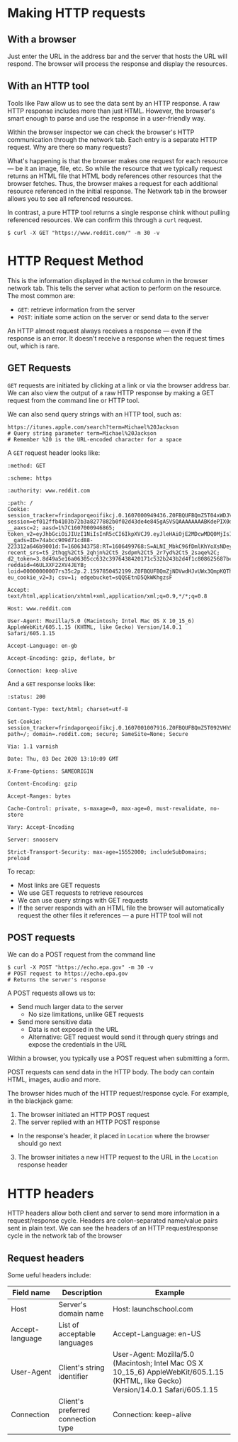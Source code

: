 # Making HTTP requests

## With a browser

Just enter the URL in the address bar and the server that hosts the URL will respond. The browser will process the response and display the resources.

## With an HTTP tool

Tools like Paw allow us to see the data sent by an HTTP response. A raw HTTP response includes more than just HTML. However, the browser's smart enough to parse and use the response in a user-friendly way.

Within the browser inspector we can check the browser's HTTP communication through the network tab. Each entry is a separate HTTP request. Why are there so many requests?

What's happening is that the browser makes one request for each resource — be it an image, file, etc. So while the resource that we typically request returns an HTML file that HTML body references other resources that the browser fetches. Thus, the browser makes a request for each additional resource referenced in the initial response. The Network tab in the browser allows you to see all referenced resources.

In contrast, a pure HTTP tool returns a single response chink without pulling referenced resources. We can confirm this through a `curl` request.

```
$ curl -X GET "https://www.reddit.com/" -m 30 -v
```

# HTTP Request Method

This is the information displayed in the `Method` column in the browser network tab. This tells the server what action to perform on the resource. The most common are:

- `GET`: retrieve information from the server
- `POST`: initiate some action on the server or send data to the server

An HTTP almost request always receives a response — even if the response is an error. It doesn't receive a response when the request times out, which is rare.

## GET Requests

`GET` requests are initiated by clicking at a link or via the browser address bar. We can also view the output of a raw HTTP response by making a GET request from the command line or HTTP tool.

We can also send query strings with an HTTP tool, such as:
```
https://itunes.apple.com/search?term=Michael%20Jackson
# Query string parameter term=Michael%20Jackson
# Remember %20 is the URL-encoded character for a space
```

A `GET` request header looks like:

```
:method: GET

:scheme: https

:authority: www.reddit.com

:path: /
Cookie: session_tracker=frindaporqeoifikcj.0.1607000949436.Z0FBQUFBQmZ5T04xWDJVQS0wS2J1cFJBRWEtZnh1VjgtblBEbkpWb1FETzBSb2Z6elFYVFVCR0JQRFZHbUhhMFI4N0tKOXBXUWdJSWhTeExVVzZuVHExcmd2dHFsNE8zczEzYXpnUUlaaUlrQVotVVR3cm9WUDhJdVE3aldWTkE2VWtkUmxXbmJqcUk; session=ef012ffb4103b72b3a8277882b0f02d43de4e845gASVSQAAAAAAAABKdePIX0dB1/I43XrZDX2UjAdfY3NyZnRflIwoNjFiOTdkMmQzMDVjYWMxMDVlNjk0MzQxY2VjMTQ3MWYxNjI3Y2RkYpRzh5Qu; __aaxsc=2; aasd=1%7C1607000946865; token_v2=eyJhbGciOiJIUzI1NiIsInR5cCI6IkpXVCJ9.eyJleHAiOjE2MDcwMDQ0MjIsInN1YiI6Ii1OVDhDODg3aGNOSy1EZkljekFBWlZZVm5xWEEiLCJsb2dnZWRJbiI6ZmFsc2UsInNjb3BlcyI6WyIqIiwiZW1haWwiXX0.RW0QOtK80Jr9PDUGcaiaJHedvXIfSX5MuKZHn0GHPMY; __gads=ID=74abcc909d71cd88-223312a646b9001d:T=1606343758:RT=1606499768:S=ALNI_MbkC96fDmlKhYoXsNDeySrfiQ7Gjg; recent_srs=t5_2thqg%2Ct5_2qhjn%2Ct5_2sdpm%2Ct5_2r7yd%2Ct5_2saqe%2C; d2_token=3.8d49a5e16a06305cc632c3976438420171c532b243b2d4f1c808625687bcedbf.eyJhY2Nlc3NUb2tlbiI6Ii1qekl5UGxSVy1PZy1yMHNhbEdEdWwzT1EyZXciLCJleHBpcmVzIjoiMjAyMC0xMC0yNVQxMzoyNjo1NS4wMDBaIiwibG9nZ2VkT3V0Ijp0cnVlLCJzY29wZXMiOlsiKiIsImVtYWlsIl19; reddaid=46ULXXF22XV4JEYB; loid=00000000007rs35c2p.2.1597850452199.Z0FBQUFBQmZjNDVwdHJvUWx3QmpKQTh0UnpPdTV1bEZaSjlpcEZMNXNac1A3MEdiMDBZLVhwQmFqSDV3aGhyR1lKY0VlZGNtR2phanNldHdZd0g3Qk55OXVfd2xTYk52emlJZUM1cVlWbmdUYmdqQlUwQTN5Y2NYTG5OMDJrM3NPZGpwYThfalVNZGk; eu_cookie_v2=3; csv=1; edgebucket=sQQSEtnD5QkWKhgzsF

Accept: text/html,application/xhtml+xml,application/xml;q=0.9,*/*;q=0.8

Host: www.reddit.com

User-Agent: Mozilla/5.0 (Macintosh; Intel Mac OS X 10_15_6) AppleWebKit/605.1.15 (KHTML, like Gecko) Version/14.0.1 Safari/605.1.15

Accept-Language: en-gb

Accept-Encoding: gzip, deflate, br

Connection: keep-alive
```

And a `GET` response looks like:
```
:status: 200

Content-Type: text/html; charset=utf-8

Set-Cookie: session_tracker=frindaporqeoifikcj.0.1607001007916.Z0FBQUFBQmZ5T092VHh5U1d3VUhKN2FQZko5Mlc1eVN0bmhiVHpLNmFxWGdnbDYyLW9qUmlXcEFDX1Z3eG5iVmE3Ql9FbjFRRml5UmpOckprS0R0bUFFNTlXUkRNUzJWazRmSlNneUZfcnpzN1pqVnFSaThuei10a3pJRGQwVTFkQmtrV3lkdDJrQWs; path=/; domain=.reddit.com; secure; SameSite=None; Secure

Via: 1.1 varnish

Date: Thu, 03 Dec 2020 13:10:09 GMT

X-Frame-Options: SAMEORIGIN

Content-Encoding: gzip

Accept-Ranges: bytes

Cache-Control: private, s-maxage=0, max-age=0, must-revalidate, no-store

Vary: Accept-Encoding

Server: snooserv

Strict-Transport-Security: max-age=15552000; includeSubDomains; preload
```

To recap:
- Most links are GET requests
- We use GET requests to retrieve resources
- We can use query strings with GET requests
- If the server responds with an HTML file the browser will automatically request the other files it references — a pure HTTP tool will not

## POST requests

We can do a POST request from the command line

```
$ curl -X POST "https://echo.epa.gov" -m 30 -v
# POST request to https://echo.epa.gov
# Returns the server's response
```

A POST requests allows us to:
- Send much larger data to the server
  - No size limitations, unlike GET requests
- Send more sensitive data
  - Data is not exposed in the URL
  - Alternative: GET request would send it through query strings and expose the credentials in the URL

Within a browser, you typically use a POST request when submitting a form.

POST requests can send data in the HTTP body. The body can contain HTML, images, audio and more.

The browser hides much of the HTTP request/response cycle. For example, in the blackjack game:
1. The browser initiated an HTTP POST request
2. The server replied with an HTTP POST response
  - In the response's header, it placed in `Location` where the browser should go next
3. The browser initiates a new HTTP request to the URL in the `Location` response header

# HTTP headers

HTTP headers allow both client and server to send more information in a request/response cycle. Headers are colon-separated name/value pairs sent in plain text. We can see the headers of an HTTP request/response cycle in the network tab of the browser

## Request headers

Some ueful headers include:

|Field name|Description|Example
|-|-|-|
|Host|Server's domain name|Host: launchschool.com|
|Accept-language| List of acceptable languages|Accept-Language: en-US|
|User-Agent|Client's string identifier|User-Agent: Mozilla/5.0 (Macintosh; Intel Mac OS X 10_15_6) AppleWebKit/605.1.15 (KHTML, like Gecko) Version/14.0.1 Safari/605.1.15|
|Connection|Client's preferred connection type|Connection: keep-alive|